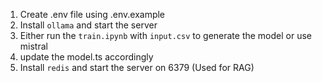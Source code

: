 1. Create .env file using .env.example
2. Install `ollama` and start the server
3. Either run the `train.ipynb` with `input.csv` to generate the model or use mistral
4. update the model.ts accordingly
5. Install `redis` and start the server on 6379 (Used for RAG)
